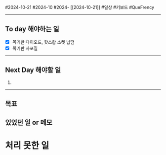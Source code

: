 #2024-10-21 #2024-10 #2024- [[2024-10-21]]
#일상 #키보드 #QueFrency

---
## To day 해야하는 일
- [x] 쪽기판 다이오드, 핫스왑 소켓 납땜
- [x] 쪽기판 사포질

---
## Next Day 해야할 일
1. 

---

## 목표 


## 있었던 일  or 메모


# 처리 못한 일